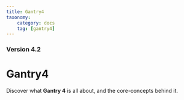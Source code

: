 ```yaml
---
title: Gantry4
taxonomy:
    category: docs
    tag: [gantry4]
---
```


### Version 4.2

# Gantry4

Discover what **Gantry 4** is all about, and the core-concepts behind it.
